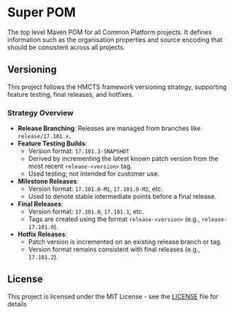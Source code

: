 # Super POM

The top level Maven POM for all Common Platform projects. It defines information such as the organisation properties and source encoding that should be consistent across all projects.

## Versioning

This project follows the HMCTS framework versioning strategy, supporting feature testing, final releases, and hotfixes.

### Strategy Overview

- **Release Branching**: Releases are managed from branches like `release/17.101.x`.
- **Feature Testing Builds**:
  - Version format: `17.101.3-SNAPSHOT`
  - Derived by incrementing the latest known patch version from the most recent `release-<version>` tag.
  - Used testing; not intended for customer use.
- **Milestone Releases**:
  - Version format: `17.101.0-M1`, `17.101.0-M2`, etc.
  - Used to denote stable intermediate points before a final release.
- **Final Releases**:
  - Version format: `17.101.0`, `17.101.1`, etc.
  - Tags are created using the format `release-<version>` (e.g., `release-17.101.0`).
- **Hotfix Releases**:
  - Patch version is incremented on an existing release branch or tag.
  - Version format remains consistent with final releases (e.g., `17.101.2`).

## License

This project is licensed under the MIT License - see the [LICENSE](LICENSE) file for details
